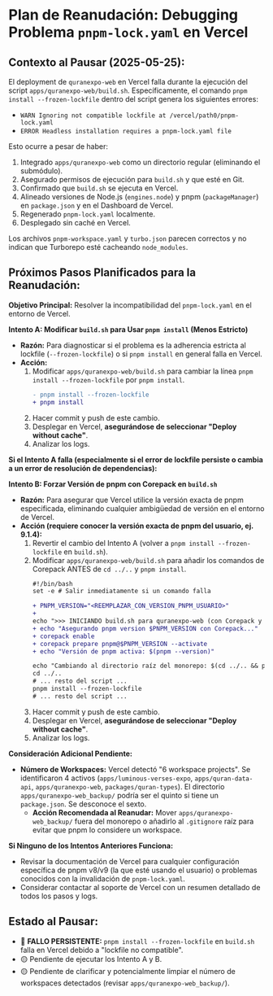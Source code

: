 # Plan de Reanudación: Debugging Problema `pnpm-lock.yaml` en Vercel

## Contexto al Pausar (2025-05-25):
El deployment de `quranexpo-web` en Vercel falla durante la ejecución del script `apps/quranexpo-web/build.sh`. Específicamente, el comando `pnpm install --frozen-lockfile` dentro del script genera los siguientes errores:
-   `WARN Ignoring not compatible lockfile at /vercel/path0/pnpm-lock.yaml`
-   `ERROR Headless installation requires a pnpm-lock.yaml file`

Esto ocurre a pesar de haber:
1.  Integrado `apps/quranexpo-web` como un directorio regular (eliminando el submódulo).
2.  Asegurado permisos de ejecución para `build.sh` y que esté en Git.
3.  Confirmado que `build.sh` se ejecuta en Vercel.
4.  Alineado versiones de Node.js (`engines.node`) y pnpm (`packageManager`) en `package.json` y en el Dashboard de Vercel.
5.  Regenerado `pnpm-lock.yaml` localmente.
6.  Desplegado sin caché en Vercel.

Los archivos `pnpm-workspace.yaml` y `turbo.json` parecen correctos y no indican que Turborepo esté cacheando `node_modules`.

## Próximos Pasos Planificados para la Reanudación:

**Objetivo Principal:** Resolver la incompatibilidad del `pnpm-lock.yaml` en el entorno de Vercel.

**Intento A: Modificar `build.sh` para Usar `pnpm install` (Menos Estricto)**
   - **Razón:** Para diagnosticar si el problema es la adherencia estricta al lockfile (`--frozen-lockfile`) o si `pnpm install` en general falla en Vercel.
   - **Acción:**
        1.  Modificar `apps/quranexpo-web/build.sh` para cambiar la línea `pnpm install --frozen-lockfile` por `pnpm install`.
            ```diff
            - pnpm install --frozen-lockfile
            + pnpm install
            ```
        2.  Hacer commit y push de este cambio.
        3.  Desplegar en Vercel, **asegurándose de seleccionar "Deploy without cache"**.
        4.  Analizar los logs.

**Si el Intento A falla (especialmente si el error de lockfile persiste o cambia a un error de resolución de dependencias):**

**Intento B: Forzar Versión de pnpm con Corepack en `build.sh`**
   - **Razón:** Para asegurar que Vercel utilice la versión exacta de pnpm especificada, eliminando cualquier ambigüedad de versión en el entorno de Vercel.
   - **Acción (requiere conocer la versión exacta de pnpm del usuario, ej. 9.1.4):**
        1.  Revertir el cambio del Intento A (volver a `pnpm install --frozen-lockfile` en `build.sh`).
        2.  Modificar `apps/quranexpo-web/build.sh` para añadir los comandos de Corepack ANTES de `cd ../..` y `pnpm install`.
            ```diff
            #!/bin/bash
            set -e # Salir inmediatamente si un comando falla

            + PNPM_VERSION="<REEMPLAZAR_CON_VERSION_PNPM_USUARIO>" 
            +
            echo ">>> INICIANDO build.sh para quranexpo-web (con Corepack y pnpm install --frozen-lockfile) <<<"
            + echo "Asegurando pnpm version $PNPM_VERSION con Corepack..."
            + corepack enable
            + corepack prepare pnpm@$PNPM_VERSION --activate
            + echo "Versión de pnpm activa: $(pnpm --version)"

            echo "Cambiando al directorio raíz del monorepo: $(cd ../.. && pwd)"
            cd ../..
            # ... resto del script ...
            pnpm install --frozen-lockfile
            # ... resto del script ...
            ```
        3.  Hacer commit y push de este cambio.
        4.  Desplegar en Vercel, **asegurándose de seleccionar "Deploy without cache"**.
        5.  Analizar los logs.

**Consideración Adicional Pendiente:**
-   **Número de Workspaces:** Vercel detectó "6 workspace projects". Se identificaron 4 activos (`apps/luminous-verses-expo`, `apps/quran-data-api`, `apps/quranexpo-web`, `packages/quran-types`). El directorio `apps/quranexpo-web_backup/` podría ser el quinto si tiene un `package.json`. Se desconoce el sexto.
    -   **Acción Recomendada al Reanudar:** Mover `apps/quranexpo-web_backup/` fuera del monorepo o añadirlo al `.gitignore` raíz para evitar que pnpm lo considere un workspace.

**Si Ninguno de los Intentos Anteriores Funciona:**
-   Revisar la documentación de Vercel para cualquier configuración específica de pnpm v8/v9 (la que esté usando el usuario) o problemas conocidos con la invalidación de `pnpm-lock.yaml`.
-   Considerar contactar al soporte de Vercel con un resumen detallado de todos los pasos y logs.

## Estado al Pausar:
-   🔴 **FALLO PERSISTENTE:** `pnpm install --frozen-lockfile` en `build.sh` falla en Vercel debido a "lockfile no compatible".
-   🟡 Pendiente de ejecutar los Intento A y B.
-   🟡 Pendiente de clarificar y potencialmente limpiar el número de workspaces detectados (revisar `apps/quranexpo-web_backup/`).